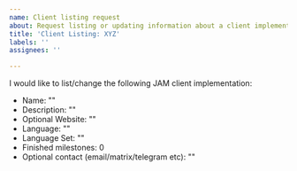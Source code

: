 ```yaml
---
name: Client listing request
about: Request listing or updating information about a client implementing the graypaper.
title: 'Client Listing: XYZ'
labels: ''
assignees: ''

---
```


<!---
You can also directly open a pull request adding/updating your client information yourself, thanks!

The file is located here:
https://github.com/w3f-webops/graypaper-website/blob/main/src/data/clients.json
-->

I would like to list/change the following JAM client implementation:

- Name: ""
- Description: ""
- Optional Website: ""
- Language: ""
- Language Set: ""
- Finished milestones: 0
- Optional contact (email/matrix/telegram etc): ""
